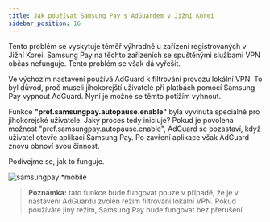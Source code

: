 ```yaml
---
title: Jak používat Samsung Pay s AdGuardem v Jižní Korei
sidebar_position: 16
---
```


Tento problém se vyskytuje téměř výhradně u zařízení registrovaných v Jižní Korei. Samsung Pay na těchto zařízeních se spuštěnými službami VPN občas nefunguje. Tento problém se však dá vyřešit.

Ve výchozím nastavení používá AdGuard k filtrování provozu lokální VPN. To byl důvod, proč museli jihokorejští uživatelé při platbách pomocí Samsung Pay vypnout AdGuard. Nyní je možné se těmto potížím vyhnout.

Funkce **"pref.samsungpay.autopause.enable"** byla vyvinuta speciálně pro jihokorejské uživatele. Jaký proces tedy iniciuje? Pokud je povolena možnost "pref.samsungpay.autopause.enable", AdGuard se pozastaví, když uživatel otevře aplikaci Samsung Pay. Po zavření aplikace však AdGuard znovu obnoví svou činnost.

Podívejme se, jak to funguje.

![samsungpay *mobile](https://cdn.adtidy.org/content/kb/ad_blocker/android/solving_problems/samsungpay-with-adguard-in-south-korea/en.gif)

> **Poznámka:** tato funkce bude fungovat pouze v případě, že je v nastavení AdGuardu zvolen režim filtrování lokální VPN. Pokud používáte jiný režim, Samsung Pay bude fungovat bez přerušení.
